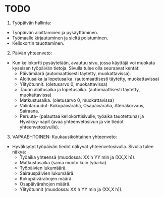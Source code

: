 # TODO
1) Työpäivän hallinta:
- Työpäivän aloittaminen ja pysäyttäminen.
- Työmaalle kirjautuminen ja sieltä poistuminen.
- Kellokortin tauottaminen.
2) Päivän yhteenveto:
- Kun kellokortti pysäytetään, avautuu sivu, jossa käyttäjä voi muokata kyseisen
työpäivän tietoja. Sivulla tulee olla seuraavat kentät:
    - Päivämäärä (automaattisesti täytetty, muokattavissa).
    - Aloitusaika ja lopetusaika. (automaattisesti täytetty, muokattavissa)
    - Ylityötunnit. (oletusarvo 0, muokattavissa)
    - Tauon aloitusaika ja lopetusaika. (automaattisesti täytetty, muokattavissa)
    - Matkustusaika. (oletusarvo 0, muokattavissa)
    - Valintaruudut: Kokopäiväraha, Osapäiväraha, Ateriakorvaus, Sairaana.
    - Peruuta- (palauttaa kellokorttisivulle, työaika tauotettuna) ja Hyväksy-napit
(avaa yhteenvetosivun ja vie tiedot yhteenvetosivulle).
3) VAPAAEHTOINEN: Kuukausikohtainen yhteenveto:
- Hyväksytyt työpäivän tiedot näkyvät yhteenvetosivulla. Sivulla tulee näkyä:
    - Työaika yhteensä (muodossa: XX h YY min ja (XX,X h)).
    - Matkustusaika (sama muoto kuin työaika).
    - Työpäivien lukumäärä.
    - Sairauspäivien lukumäärä.
    - Kokopäivärahojen määrä.
    - Osapäivärahojen määrä.
    - Ylityötunnit (muodossa: XX h YY min ja (XX,X h)).